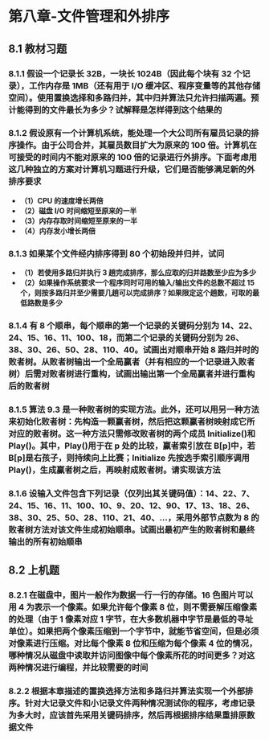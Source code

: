 # 第八章-文件管理和外排序

## 8.1 教材习题

### 8.1.1 假设一个记录长 32B，一块长 1024B（因此每个块有 32 个记录），工作内存是 1MB（还有用于 I/O 缓冲区、程序变量等的其他存储空间）。使用置换选择和多路归并，其中归并算法只允许扫描两遍。预计能得到的文件最长为多少？试解释是怎样得到这个结果的

### 8.1.2 假设原有一个计算机系统，能处理一个大公司所有雇员记录的排序操作。由于公司合并，其雇员数目扩大为原来的 100 倍。计算机在可接受的时间内不能对原来的 100 倍的记录进行外排序。下面考虑用这几种独立的方案对计算机习题进行升级，它们是否能够满足新的外排序要求

- **（1）CPU 的速度增长两倍**
- **（2）磁盘 I/O 时间缩短至原来的一半**
- **（3）内存存取时间缩短至原来的一半**
- **（4）内存发小增长两倍**

### 8.1.3 如果某个文件经内排序得到 80 个初始段并归并，试问

- **（1）若使用多路归并执行 3 趟完成排序，那么应取的归并路数至少应为多少**
- **（2）如果操作系统要求一个程序同时可用的输入/输出文件的总数不超过 15 个，则按多路归并至少需要几趟可以完成排序？如果限定这个趟数，可取的最低路数是多少**

### 8.1.4 有 8 个顺串，每个顺串的第一个记录的关键码分别为 14、22、24、15、16、11、100、18，而第二个记录的关键码分别为 26、38、30、26、50、28、110、40。试画出对顺串开始 8 路归并时的败者树。从败者树输出一个全局赢者（并有相应的一个记录进入败者树）后需对败者树进行重构，试画出输出第一个全局赢者并进行重构后的败者树

### 8.1.5 算法 9.3 是一种败者树的实现方法。此外，还可以用另一种方法来初始化败者树：先构造一颗赢者树，然后把这颗赢者树映射成它所对应的败者树。这一种方法只需修改败者树的两个成员 Initialize()和 Play()。其中，Play()用于在 p 处的比较，赢者索引放在 B[p]中，若 B[p]是右孩子，则持续向上比赛；Initialize 先按选手索引顺序调用 Play()，生成赢者树之后，再映射成败者树。请实现该方法

### 8.1.6 设输入文件包含下列记录（仅列出其关键码值）：14、22、7、24、15、16、11、100、10、9、20、12、90、17、13、18、26、38、30、25、50、28、110、21、40、...，采用外部节点数为 8 的败者树方法对该文件生成初始顺串。试画出最初产生的败者树和最终输出的所有初始顺串

## 8.2 上机题

### 8.2.1 在磁盘中，图片一般作为数据一行一行的存储。16 色图片可以用 4 为表示一个像素。如果允许每个像素 8 位，则不需要解压缩像素的处理（由于 1 像素对应 1 字节，在大多数机器中字节是最低的寻址单位）。如果把两个像素压缩到一个字节中，就能节省空间，但是必须对像素进行压缩。对比每个像素 8 位和压缩为每个像素 4 位的情况，哪种情况从磁盘中读取并访问图像中每个像素所花的时间更多？对这两种情况进行编程，并比较需要的时间

### 8.2.2 根据本章描述的置换选择方法和多路归并算法实现一个外部排序。针对大记录文件和小记录文件两种情况测试你的程序，考虑记录为多大时，应该首先采用关键码排序，然后再根据排序结果重排原数据文件
